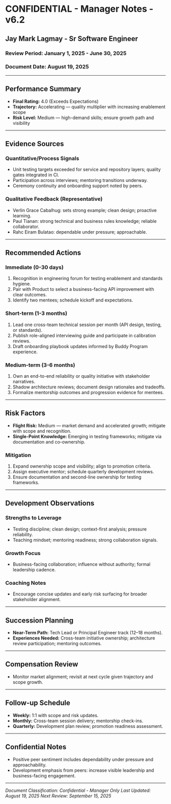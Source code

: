 # CONFIDENTIAL - Manager Notes - v6.2
## Jay Mark Lagmay - Sr Software Engineer
### Review Period: January 1, 2025 - June 30, 2025
### Document Date: August 19, 2025

---

## Performance Summary
- **Final Rating:** 4.0 (Exceeds Expectations)
- **Trajectory:** Accelerating — quality multiplier with increasing enablement scope
- **Risk Level:** Medium — high-demand skills; ensure growth path and visibility

---

## Evidence Sources

### Quantitative/Process Signals
- Unit testing targets exceeded for service and repository layers; quality gates integrated in CI.
- Participation across interviews; mentoring transitions underway.
- Ceremony continuity and onboarding support noted by peers.

### Qualitative Feedback (Representative)
- Verlin Grace Cabalhug: sets strong example; clean design; proactive learning.
- Paul Tianan: strong technical and business rules knowledge; reliable collaborator.
- Rahc Eiram Bulatao: dependable under pressure; approachable.

---

## Recommended Actions

### Immediate (0-30 days)
1. Recognition in engineering forum for testing enablement and standards hygiene.
2. Pair with Product to select a business-facing API improvement with clear outcomes.
3. Identify two mentees; schedule kickoff and expectations.

### Short-term (1-3 months)
1. Lead one cross-team technical session per month (API design, testing, or standards).
2. Publish role-aligned interviewing guide and participate in calibration reviews.
3. Draft onboarding playbook updates informed by Buddy Program experience.

### Medium-term (3-6 months)
1. Own an end-to-end reliability or quality initiative with stakeholder narratives.
2. Shadow architecture reviews; document design rationales and tradeoffs.
3. Formalize mentorship outcomes and progression evidence for mentees.

---

## Risk Factors
- **Flight Risk:** Medium — market demand and accelerated growth; mitigate with scope and recognition.
- **Single-Point Knowledge:** Emerging in testing frameworks; mitigate via documentation and co-ownership.

### Mitigation
1. Expand ownership scope and visibility; align to promotion criteria.
2. Assign executive mentor; schedule quarterly development reviews.
3. Ensure documentation and second-line ownership for testing frameworks.

---

## Development Observations

### Strengths to Leverage
- Testing discipline; clean design; context-first analysis; pressure reliability.
- Teaching mindset; mentoring readiness; strong collaboration signals.

### Growth Focus
- Business-facing collaboration; influence without authority; formal leadership cadence.

### Coaching Notes
- Encourage concise updates and early risk surfacing for broader stakeholder alignment.

---

## Succession Planning
- **Near-Term Path:** Tech Lead or Principal Engineer track (12–18 months).
- **Experiences Needed:** Cross-team initiative ownership; architecture review participation; mentoring outcomes.

---

## Compensation Review
- Monitor market alignment; revisit at next cycle given trajectory and scope growth.

---

## Follow-up Schedule
- **Weekly:** 1:1 with scope and risk updates.
- **Monthly:** Cross-team session delivery; mentorship check-ins.
- **Quarterly:** Development plan review; promotion readiness assessment.

---

## Confidential Notes
- Positive peer sentiment includes dependability under pressure and approachability.
- Development emphasis from peers: increase visible leadership and business-facing engagement.

---

*Document Classification: Confidential - Manager Only*
*Last Updated: August 19, 2025*
*Next Review: September 15, 2025*






